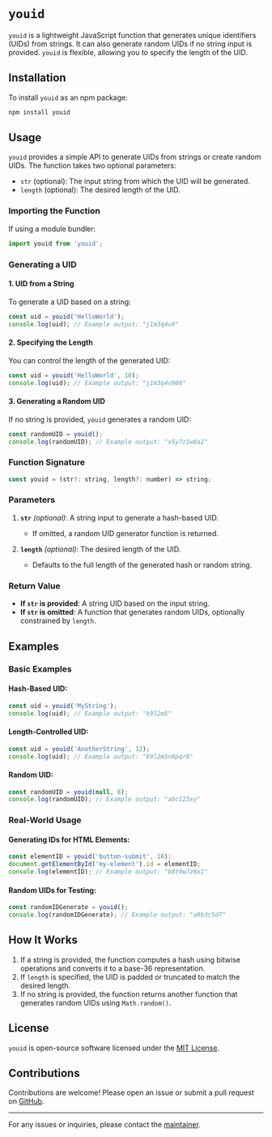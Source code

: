 # `youid`

`youid` is a lightweight JavaScript function that generates unique identifiers (UIDs) from strings. It can also generate random UIDs if no string input is provided. `youid` is flexible, allowing you to specify the length of the UID.

## Installation

To install `youid` as an npm package:

```bash
npm install youid
```

## Usage

`youid` provides a simple API to generate UIDs from strings or create random UIDs. The function takes two optional parameters:

- `str` (optional): The input string from which the UID will be generated.
- `length` (optional): The desired length of the UID.

### Importing the Function

If using a module bundler:

```javascript
import youid from 'youid';
```

### Generating a UID

#### 1. UID from a String
To generate a UID based on a string:

```javascript
const uid = youid('HelloWorld');
console.log(uid); // Example output: "j1m3q4v9"
```

#### 2. Specifying the Length
You can control the length of the generated UID:

```javascript
const uid = youid('HelloWorld', 10);
console.log(uid); // Example output: "j1m3q4v900"
```

#### 3. Generating a Random UID
If no string is provided, `youid` generates a random UID:

```javascript
const randomUID = youid();
console.log(randomUID); // Example output: "x5y7z1w8a2"
```

### Function Signature
```javascript
const youid = (str?: string, length?: number) => string;
```

### Parameters
1. **`str`** *(optional)*: A string input to generate a hash-based UID.
   - If omitted, a random UID generator function is returned.

2. **`length`** *(optional)*: The desired length of the UID.
   - Defaults to the full length of the generated hash or random string.

### Return Value
- **If `str` is provided**: A string UID based on the input string.
- **If `str` is omitted**: A function that generates random UIDs, optionally constrained by `length`.

## Examples

### Basic Examples
#### Hash-Based UID:
```javascript
const uid = youid('MyString');
console.log(uid); // Example output: "k9l2m5"
```

#### Length-Controlled UID:
```javascript
const uid = youid('AnotherString', 12);
console.log(uid); // Example output: "k9l2m5n0pqr8"
```

#### Random UID:
```javascript
const randomUID = youid(null, 8);
console.log(randomUID); // Example output: "abc123xy"
```

### Real-World Usage
#### Generating IDs for HTML Elements:
```javascript
const elementID = youid('button-submit', 10);
document.getElementById('my-element').id = elementID;
console.log(elementID); // Example output: "b8t9w7z6x1"
```

#### Random UIDs for Testing:
```javascript
const randomIDGenerate = youid();
console.log(randomIDGenerate); // Example output: "a9b3c5d7"
```

## How It Works

1. If a string is provided, the function computes a hash using bitwise operations and converts it to a base-36 representation.
2. If `length` is specified, the UID is padded or truncated to match the desired length.
3. If no string is provided, the function returns another function that generates random UIDs using `Math.random()`.

## License

`youid` is open-source software licensed under the [MIT License](LICENSE).

## Contributions

Contributions are welcome! Please open an issue or submit a pull request on [GitHub](https://github.com/devnax/`youid`).

---

For any issues or inquiries, please contact the [maintainer](mailto:edvnaxrul@gmail.com).

